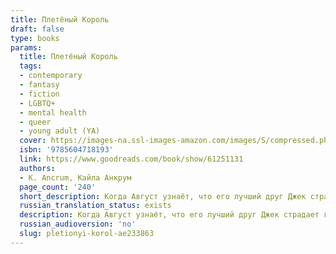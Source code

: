 ```yaml
---
title: Плетёный Король
draft: false
type: books
params:
  title: Плетёный Король
  tags:
  - contemporary
  - fantasy
  - fiction
  - LGBTQ+
  - mental health
  - queer
  - young adult (YA)
  cover: https://images-na.ssl-images-amazon.com/images/S/compressed.photo.goodreads.com/books/1654705474i/61251131.jpg
  isbn: '9785604718193'
  link: https://www.goodreads.com/book/show/61251131
  authors:
  - K. Ancrum, Кайла Анкрум
  page_count: '240'
  short_description: Когда Август узнаёт, что его лучший друг Джек страдает галлюцинациями, он решает ему помочь. Видения Джека с каждым днем становятся все ярче.
  russian_translation_status: exists
  description: Когда Август узнаёт, что его лучший друг Джек страдает галлюцинациями, он решает ему помочь. Видения Джека с каждым днем становятся все ярче. Наложенные на реальность, они создают вокруг него тщательно продуманный мир фантазий, которым правит Плетеный Король. Согласно темному пророчеству, существующему в этом мире, Плетеный Король должен найти и вернуть пропавший Лазурный Сполох, иначе всех его жителей неминуемо ждет смерть. Вслед за Джеком Август погружается в вымышленный мир и вскоре сам начинает сомневаться, что реально, а что нет.
  russian_audioversion: 'no'
  slug: pletionyi-korol-ae233863
---
```


